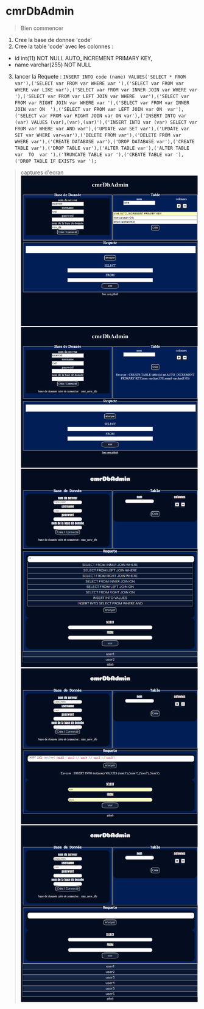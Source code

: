 # cmrDbAdmin
> Bien commencer


1. Cree la base de donnee 'code'
2. Cree la table 'code' avec les colonnes :
  *  id int(11) NOT NULL AUTO_INCREMENT PRIMARY KEY,
  *  name varchar(255) NOT NULL 
3. lancer la Requete : 
`INSERT INTO code (name) VALUES('SELECT * FROM var'),('SELECT var FROM var WHERE var '),('SELECT var FROM var WHERE var LIKE var'),('SELECT var FROM var INNER JOIN var WHERE var '),('SELECT var FROM var LEFT JOIN var WHERE  var'),('SELECT var FROM var RIGHT JOIN var WHERE var '),('SELECT var FROM var INNER JOIN var ON  '),('SELECT var FROM var LEFT JOIN var ON  var'),('SELECT var FROM var RIGHT JOIN var ON var'),('INSERT INTO var (var) VALUES (var),(var),(var)'),('INSERT INTO var (var) SELECT var FROM var WHERE var AND var'),('UPDATE var SET var'),('UPDATE var SET var WHERE var=var'),('DELETE FROM var'),('DELETE FROM var  WHERE var'),('CREATE DATABASE var'),('DROP DATABASE var'),('CREATE TABLE var'),('DROP TABLE var'),('ALTER TABLE var'),('ALTER TABLE  var  TO  var '),('TRUNCATE TABLE var '),('CREATE TABLE var '),('DROP TABLE IF EXISTS var ');`

<!-- -->
> captures d'ecran
![image1](/img/1.png "image1") 
![image2](/img/2.png "image2") 
![image3](/img/3.png "image3") 
![image4](/img/4.png "image4")
![image5](/img/5.png "image5")







